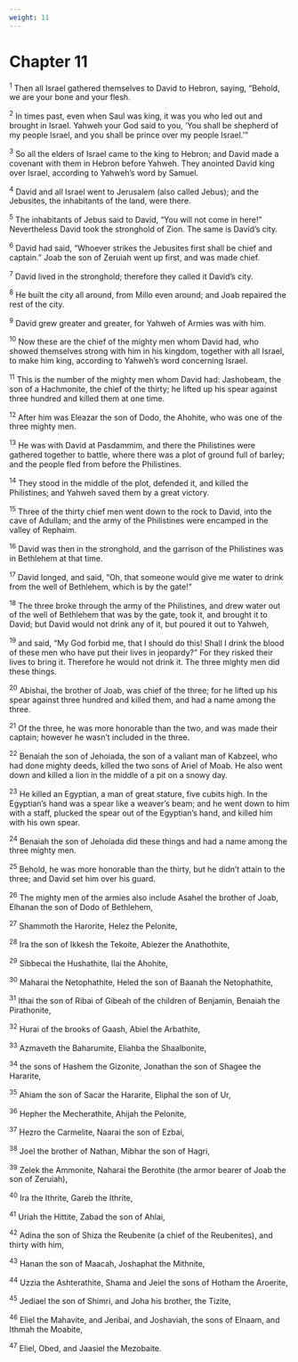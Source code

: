 ```yaml
---
weight: 11
---
```


# Chapter 11

<sup>1</sup> Then all Israel gathered themselves to David to Hebron, saying, “Behold, we are your bone and your flesh. 

<sup>2</sup> In times past, even when Saul was king, it was you who led out and brought in Israel. Yahweh your God said to you, ‘You shall be shepherd of my people Israel, and you shall be prince over my people Israel.’” 

<sup>3</sup> So all the elders of Israel came to the king to Hebron; and David made a covenant with them in Hebron before Yahweh. They anointed David king over Israel, according to Yahweh’s word by Samuel. 

<sup>4</sup> David and all Israel went to Jerusalem (also called Jebus); and the Jebusites, the inhabitants of the land, were there. 

<sup>5</sup> The inhabitants of Jebus said to David, “You will not come in here!” Nevertheless David took the stronghold of Zion. The same is David’s city. 

<sup>6</sup> David had said, “Whoever strikes the Jebusites first shall be chief and captain.” Joab the son of Zeruiah went up first, and was made chief. 

<sup>7</sup> David lived in the stronghold; therefore they called it David’s city. 

<sup>8</sup> He built the city all around, from Millo even around; and Joab repaired the rest of the city. 

<sup>9</sup> David grew greater and greater, for Yahweh of Armies was with him. 

<sup>10</sup> Now these are the chief of the mighty men whom David had, who showed themselves strong with him in his kingdom, together with all Israel, to make him king, according to Yahweh’s word concerning Israel. 

<sup>11</sup> This is the number of the mighty men whom David had: Jashobeam, the son of a Hachmonite, the chief of the thirty; he lifted up his spear against three hundred and killed them at one time. 

<sup>12</sup> After him was Eleazar the son of Dodo, the Ahohite, who was one of the three mighty men. 

<sup>13</sup> He was with David at Pasdammim, and there the Philistines were gathered together to battle, where there was a plot of ground full of barley; and the people fled from before the Philistines. 

<sup>14</sup> They stood in the middle of the plot, defended it, and killed the Philistines; and Yahweh saved them by a great victory. 

<sup>15</sup> Three of the thirty chief men went down to the rock to David, into the cave of Adullam; and the army of the Philistines were encamped in the valley of Rephaim. 

<sup>16</sup> David was then in the stronghold, and the garrison of the Philistines was in Bethlehem at that time. 

<sup>17</sup> David longed, and said, “Oh, that someone would give me water to drink from the well of Bethlehem, which is by the gate!” 

<sup>18</sup> The three broke through the army of the Philistines, and drew water out of the well of Bethlehem that was by the gate, took it, and brought it to David; but David would not drink any of it, but poured it out to Yahweh, 

<sup>19</sup> and said, “My God forbid me, that I should do this! Shall I drink the blood of these men who have put their lives in jeopardy?” For they risked their lives to bring it. Therefore he would not drink it. The three mighty men did these things. 

<sup>20</sup> Abishai, the brother of Joab, was chief of the three; for he lifted up his spear against three hundred and killed them, and had a name among the three. 

<sup>21</sup> Of the three, he was more honorable than the two, and was made their captain; however he wasn’t included in the three. 

<sup>22</sup> Benaiah the son of Jehoiada, the son of a valiant man of Kabzeel, who had done mighty deeds, killed the two sons of Ariel of Moab. He also went down and killed a lion in the middle of a pit on a snowy day. 

<sup>23</sup> He killed an Egyptian, a man of great stature, five cubits high. In the Egyptian’s hand was a spear like a weaver’s beam; and he went down to him with a staff, plucked the spear out of the Egyptian’s hand, and killed him with his own spear. 

<sup>24</sup> Benaiah the son of Jehoiada did these things and had a name among the three mighty men. 

<sup>25</sup> Behold, he was more honorable than the thirty, but he didn’t attain to the three; and David set him over his guard. 

<sup>26</sup> The mighty men of the armies also include Asahel the brother of Joab, Elhanan the son of Dodo of Bethlehem, 

<sup>27</sup> Shammoth the Harorite, Helez the Pelonite, 

<sup>28</sup> Ira the son of Ikkesh the Tekoite, Abiezer the Anathothite, 

<sup>29</sup> Sibbecai the Hushathite, Ilai the Ahohite, 

<sup>30</sup> Maharai the Netophathite, Heled the son of Baanah the Netophathite, 

<sup>31</sup> Ithai the son of Ribai of Gibeah of the children of Benjamin, Benaiah the Pirathonite, 

<sup>32</sup> Hurai of the brooks of Gaash, Abiel the Arbathite, 

<sup>33</sup> Azmaveth the Baharumite, Eliahba the Shaalbonite, 

<sup>34</sup> the sons of Hashem the Gizonite, Jonathan the son of Shagee the Hararite, 

<sup>35</sup> Ahiam the son of Sacar the Hararite, Eliphal the son of Ur, 

<sup>36</sup> Hepher the Mecherathite, Ahijah the Pelonite, 

<sup>37</sup> Hezro the Carmelite, Naarai the son of Ezbai, 

<sup>38</sup> Joel the brother of Nathan, Mibhar the son of Hagri, 

<sup>39</sup> Zelek the Ammonite, Naharai the Berothite (the armor bearer of Joab the son of Zeruiah), 

<sup>40</sup> Ira the Ithrite, Gareb the Ithrite, 

<sup>41</sup> Uriah the Hittite, Zabad the son of Ahlai, 

<sup>42</sup> Adina the son of Shiza the Reubenite (a chief of the Reubenites), and thirty with him, 

<sup>43</sup> Hanan the son of Maacah, Joshaphat the Mithnite, 

<sup>44</sup> Uzzia the Ashterathite, Shama and Jeiel the sons of Hotham the Aroerite, 

<sup>45</sup> Jediael the son of Shimri, and Joha his brother, the Tizite, 

<sup>46</sup> Eliel the Mahavite, and Jeribai, and Joshaviah, the sons of Elnaam, and Ithmah the Moabite, 

<sup>47</sup> Eliel, Obed, and Jaasiel the Mezobaite. 


